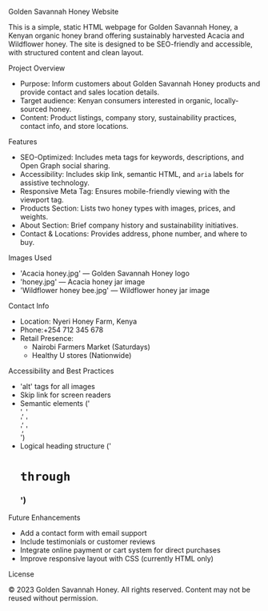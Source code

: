  Golden Savannah Honey Website

This is a simple, static HTML webpage for Golden Savannah Honey, a Kenyan organic honey brand offering sustainably harvested Acacia and Wildflower honey. The site is designed to be SEO-friendly and accessible, with structured content and clean layout.

Project Overview

- Purpose: Inform customers about Golden Savannah Honey products and provide contact and sales location details.
- Target audience: Kenyan consumers interested in organic, locally-sourced honey.
- Content: Product listings, company story, sustainability practices, contact info, and store locations.

Features

- SEO-Optimized: Includes meta tags for keywords, descriptions, and Open Graph social sharing.
- Accessibility: Includes skip link, semantic HTML, and `aria` labels for assistive technology.
- Responsive Meta Tag: Ensures mobile-friendly viewing with the viewport tag.
- Products Section: Lists two honey types with images, prices, and weights.
- About Section: Brief company history and sustainability initiatives.
- Contact & Locations: Provides address, phone number, and where to buy.

 Images Used

- 'Acacia honey.jpg' — Golden Savannah Honey logo
- 'honey.jpg' — Acacia honey jar image
- 'Wildflower honey bee.jpg' — Wildflower honey jar image

 Contact Info

- Location: Nyeri Honey Farm, Kenya
- Phone:+254 712 345 678
- Retail Presence:
  - Nairobi Farmers Market (Saturdays)
  - Healthy U stores (Nationwide)

Accessibility and Best Practices

- 'alt' tags for all images
- Skip link for screen readers
- Semantic elements ('<main>', '<section>', '<article>', '<aside>')
- Logical heading structure ('<h1>` through `<h3>')


 Future Enhancements

- Add a contact form with email support
- Include testimonials or customer reviews
- Integrate online payment or cart system for direct purchases
- Improve responsive layout with CSS (currently HTML only)

 License

© 2023 Golden Savannah Honey. All rights reserved. Content may not be reused without permission.


